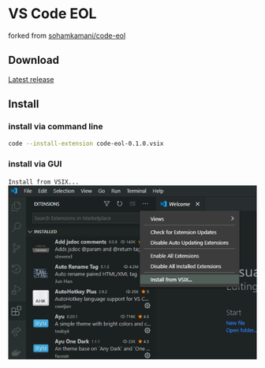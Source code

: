 # VS Code EOL

forked from [sohamkamani/code-eol](https://github.com/sohamkamani/code-eol)

## Download

[Latest release](https://github.com/r-okm/code-eol/releases/latest)

## Install

### install via command line

```bash
code --install-extension code-eol-0.1.0.vsix
```

### install via GUI

`Install from VSIX...`  
![install-via-gui](assets/install-via-gui.png)

